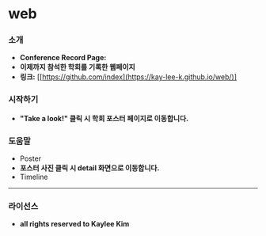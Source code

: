 # web

### 소개
* **Conference Record Page:** 
* **이제까지 참석한 학회를 기록한 웹페이지** 
* **링크:** [[https://github.com/index](https://kay-lee-k.github.io/web/)]

### 시작하기
* **"Take a look!" 클릭 시 학회 포스터 페이지로 이동합니다.** 

### 도움말

* Poster
* **포스터 사진 클릭 시 detail 화면으로 이동합니다.**
* Timeline
* **

### 라이선스

* **all rights reserved to Kaylee Kim** 

